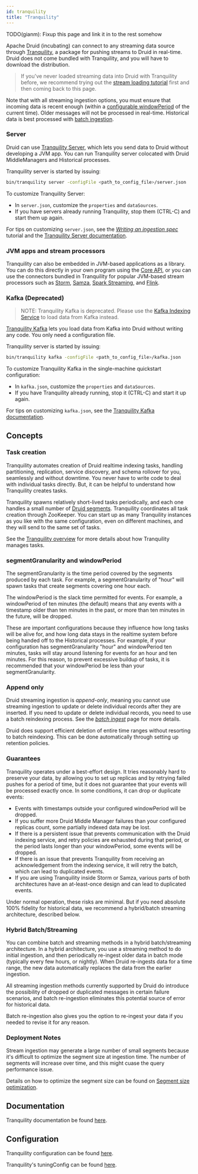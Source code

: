 ```yaml
---
id: tranquility
title: "Tranquility"
---
```


<!--
  ~ Licensed to the Apache Software Foundation (ASF) under one
  ~ or more contributor license agreements.  See the NOTICE file
  ~ distributed with this work for additional information
  ~ regarding copyright ownership.  The ASF licenses this file
  ~ to you under the Apache License, Version 2.0 (the
  ~ "License"); you may not use this file except in compliance
  ~ with the License.  You may obtain a copy of the License at
  ~
  ~   http://www.apache.org/licenses/LICENSE-2.0
  ~
  ~ Unless required by applicable law or agreed to in writing,
  ~ software distributed under the License is distributed on an
  ~ "AS IS" BASIS, WITHOUT WARRANTIES OR CONDITIONS OF ANY
  ~ KIND, either express or implied.  See the License for the
  ~ specific language governing permissions and limitations
  ~ under the License.
  -->

TODO(gianm): Fixup this page and link it in to the rest somehow


Apache Druid (incubating) can connect to any streaming data source through
[Tranquility](https://github.com/druid-io/tranquility/blob/master/README.md), a package for pushing
streams to Druid in real-time. Druid does not come bundled with Tranquility, and you will have to download the distribution.

> If you've never loaded streaming data into Druid with Tranquility before, we recommend trying out the
> [stream loading tutorial](../tutorials/tutorial-tranquility.md) first and then coming back to this page.

Note that with all streaming ingestion options, you must ensure that incoming data is recent
enough (within a [configurable windowPeriod](#segmentgranularity-and-windowperiod) of the current
time). Older messages will not be processed in real-time. Historical data is best processed with
[batch ingestion](../ingestion/batch-ingestion.md).

### Server

Druid can use [Tranquility Server](https://github.com/druid-io/tranquility/blob/master/docs/server.md), which
lets you send data to Druid without developing a JVM app. You can run Tranquility server colocated with Druid MiddleManagers
and Historical processes.

Tranquility server is started by issuing:

```bash
bin/tranquility server -configFile <path_to_config_file>/server.json
```

To customize Tranquility Server:

- In `server.json`, customize the `properties` and `dataSources`.
- If you have servers already running Tranquility, stop them (CTRL-C) and start
them up again.

For tips on customizing `server.json`, see the
*[Writing an ingestion spec](../tutorials/tutorial-ingestion-spec.md)* tutorial and the
[Tranquility Server documentation](https://github.com/druid-io/tranquility/blob/master/docs/server.md).

### JVM apps and stream processors

Tranquility can also be embedded in JVM-based applications as a library. You can do this directly
in your own program using the
[Core API](https://github.com/druid-io/tranquility/blob/master/docs/core.md), or you can use
the connectors bundled in Tranquility for popular JVM-based stream processors such as
[Storm](https://github.com/druid-io/tranquility/blob/master/docs/storm.md),
[Samza](https://github.com/druid-io/tranquility/blob/master/docs/samza.md),
[Spark Streaming](https://github.com/druid-io/tranquility/blob/master/docs/spark.md), and
[Flink](https://github.com/druid-io/tranquility/blob/master/docs/flink.md).

### Kafka (Deprecated)

> NOTE: Tranquility Kafka is deprecated. Please use the [Kafka Indexing Service](../development/extensions-core/kafka-ingestion.md) to load data from Kafka instead.


[Tranquility Kafka](https://github.com/druid-io/tranquility/blob/master/docs/kafka.md)
lets you load data from Kafka into Druid without writing any code. You only need a configuration
file.

Tranquility server is started by issuing:

```bash
bin/tranquility kafka -configFile <path_to_config_file>/kafka.json
```

To customize Tranquility Kafka in the single-machine quickstart configuration:

- In `kafka.json`, customize the `properties` and `dataSources`.
- If you have Tranquility already running, stop it (CTRL-C) and start it up again.

For tips on customizing `kafka.json`, see the
[Tranquility Kafka documentation](https://github.com/druid-io/tranquility/blob/master/docs/kafka.md).


## Concepts

### Task creation

Tranquility automates creation of Druid realtime indexing tasks, handling partitioning, replication,
service discovery, and schema rollover for you, seamlessly and without downtime. You never have to
write code to deal with individual tasks directly. But, it can be helpful to understand how
Tranquility creates tasks.

Tranquility spawns relatively short-lived tasks periodically, and each one handles a small number of
[Druid segments](../design/segments.md). Tranquility coordinates all task
creation through ZooKeeper. You can start up as many Tranquility instances as you like with the same
configuration, even on different machines, and they will send to the same set of tasks.

See the [Tranquility overview](https://github.com/druid-io/tranquility/blob/master/docs/overview.md)
for more details about how Tranquility manages tasks.

### segmentGranularity and windowPeriod

The segmentGranularity is the time period covered by the segments produced by each task. For
example, a segmentGranularity of "hour" will spawn tasks that create segments covering one hour
each.

The windowPeriod is the slack time permitted for events. For example, a windowPeriod of ten minutes
(the default) means that any events with a timestamp older than ten minutes in the past, or more
than ten minutes in the future, will be dropped.

These are important configurations because they influence how long tasks will be alive for, and how
long data stays in the realtime system before being handed off to the Historical processes. For example,
if your configuration has segmentGranularity "hour" and windowPeriod ten minutes, tasks will stay
around listening for events for an hour and ten minutes. For this reason, to prevent excessive
buildup of tasks, it is recommended that your windowPeriod be less than your segmentGranularity.

### Append only

Druid streaming ingestion is *append-only*, meaning you cannot use streaming ingestion to update or
delete individual records after they are inserted. If you need to update or delete individual
records, you need to use a batch reindexing process. See the *[batch ingest](batch-ingestion.html)*
page for more details.

Druid does support efficient deletion of entire time ranges without resorting to batch reindexing.
This can be done automatically through setting up retention policies.

### Guarantees

Tranquility operates under a best-effort design. It tries reasonably hard to preserve your data, by allowing you to set
up replicas and by retrying failed pushes for a period of time, but it does not guarantee that your events will be
processed exactly once. In some conditions, it can drop or duplicate events:

- Events with timestamps outside your configured windowPeriod will be dropped.
- If you suffer more Druid Middle Manager failures than your configured replicas count, some
partially indexed data may be lost.
- If there is a persistent issue that prevents communication with the Druid indexing service, and
retry policies are exhausted during that period, or the period lasts longer than your windowPeriod,
some events will be dropped.
- If there is an issue that prevents Tranquility from receiving an acknowledgement from the indexing
service, it will retry the batch, which can lead to duplicated events.
- If you are using Tranquility inside Storm or Samza, various parts of both architectures have an
at-least-once design and can lead to duplicated events.

Under normal operation, these risks are minimal. But if you need absolute 100% fidelity for
historical data, we recommend a hybrid/batch streaming architecture, described below.

### Hybrid Batch/Streaming

You can combine batch and streaming methods in a hybrid batch/streaming architecture. In a hybrid architecture, you use a streaming method to do initial ingestion, and then periodically re-ingest older data in batch mode (typically every few hours, or nightly). When Druid re-ingests data for a time range, the new data automatically replaces the data from the earlier ingestion.

All streaming ingestion methods currently supported by Druid do introduce the possibility of dropped or duplicated messages in certain failure scenarios, and batch re-ingestion eliminates this potential source of error for historical data.

Batch re-ingestion also gives you the option to re-ingest your data if you needed to revise it for any reason.

### Deployment Notes

Stream ingestion may generate a large number of small segments because it's difficult to optimize the segment size at
ingestion time. The number of segments will increase over time, and this might cuase the query performance issue. 

Details on how to optimize the segment size can be found on [Segment size optimization](../operations/segment-optimization.md).

## Documentation

Tranquility documentation be found [here](https://github.com/druid-io/tranquility/blob/master/README.md).

## Configuration

Tranquility configuration can be found [here](https://github.com/druid-io/tranquility/blob/master/docs/configuration.md).

Tranquility's tuningConfig can be found [here](http://static.druid.io/tranquility/api/latest/#com.metamx.tranquility.druid.DruidTuning). 
